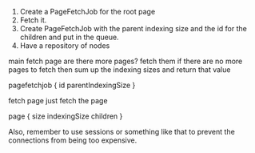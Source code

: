 1. Create a PageFetchJob for the root page
2. Fetch it.
2. Create PageFetchJob with the parent indexing size and the id for the children and put in the queue.
3. Have a repository of nodes 

main
fetch page
are there more pages? fetch them
if there are no more pages to fetch then sum up the indexing sizes and return that value

pagefetchjob {
    id
    parentIndexingSize
}

fetch page
just fetch the page

page {
    size
    indexingSize
    children
}

Also, remember to use sessions or something like that to prevent the connections from being too expensive.